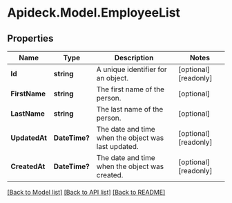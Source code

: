 # Apideck.Model.EmployeeList

## Properties

Name | Type | Description | Notes
------------ | ------------- | ------------- | -------------
**Id** | **string** | A unique identifier for an object. | [optional] [readonly] 
**FirstName** | **string** | The first name of the person. | [optional] 
**LastName** | **string** | The last name of the person. | [optional] 
**UpdatedAt** | **DateTime?** | The date and time when the object was last updated. | [optional] [readonly] 
**CreatedAt** | **DateTime?** | The date and time when the object was created. | [optional] [readonly] 

[[Back to Model list]](../README.md#documentation-for-models) [[Back to API list]](../README.md#documentation-for-api-endpoints) [[Back to README]](../README.md)

